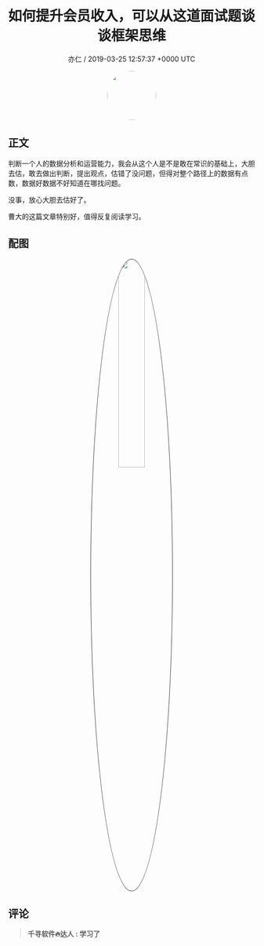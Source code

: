 <h1 align="center">如何提升会员收入，可以从这道面试题谈谈框架思维</h1>
<p align="center">
    <a>亦仁 / 2019-03-25 12:57:37 &#43;0000 UTC</a>
</p>

<div align="center">
    <img src="https://images.zsxq.com/Fn3NQqCN8nuGF86yZPXSbEsl0mb3?e=1590940799&amp;token=kIxbL07-8jAj8w1n4s9zv64FuZZNEATmlU_Vm6zD:pfbNc8W3hS0oYG_hyXXh_rHMHuc=" width="100" height="100" style="border:1px solid;border-radius:50%; color:#ffffff"/>
</div>

## 正文

<div>
判断一个人的数据分析和运营能力，我会从这个人是不是敢在常识的基础上，大胆去估，敢去做出判断，提出观点，估错了没问题，但得对整个路径上的数据有点数，数据好数据不好知道在哪找问题。

没事，放心大胆去估好了。

曹大的这篇文章特别好，值得反复阅读学习。


</div>

## 配图
<div class="image" align="center">

<img src="https://images.zsxq.com/FmuII7XyJ7jPVqEIzwr5xDiRfNhh?imageMogr2/auto-orient/thumbnail/800x/format/jpg/blur/1x0/quality/75&amp;e=1590940799&amp;token=kIxbL07-8jAj8w1n4s9zv64FuZZNEATmlU_Vm6zD:qdKZlwLuXUFPTXYxk9Oj3NfGzzI=" width="33%" height="33%" style="border:1px solid;border-radius:50%; color:#3c3f41"/>

</div>

## 评论

<div align="left">
<div>

<blockquote >
<span> <strong>千寻软件🔥达人 : 学习了 </strong></span>
</blockquote>

</div>
</div>